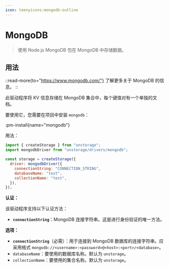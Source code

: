 ```yaml
---
icon: teenyicons:mongodb-outline
---
```


# MongoDB

> 使用 Node.js MongoDB 包在 MongoDB 中存储数据。

## 用法

::read-more{to="https://www.mongodb.com/"}
了解更多关于 MongoDB 的信息。
::

此驱动程序将 KV 信息存储在 MongoDB 集合中，每个键值对有一个单独的文档。

要使用它，您需要在项目中安装 `mongodb`：

:pm-install{name="mongodb"}

用法：

```js
import { createStorage } from "unstorage";
import mongodbDriver from "unstorage/drivers/mongodb";

const storage = createStorage({
  driver: mongodbDriver({
    connectionString: "CONNECTION_STRING",
    databaseName: "test",
    collectionName: "test",
  }),
});
```

**认证：**

该驱动程序支持以下认证方法：

- **`connectionString`**：MongoDB 连接字符串。这是进行身份验证的唯一方法。

**选项：**

- **`connectionString`**（必需）：用于连接到 MongoDB 数据库的连接字符串。应采用格式 `mongodb://<username>:<password>@<host>:<port>/<database>`。
- `databaseName`：要使用的数据库名称。默认为 `unstorage`。
- `collectionName`：要使用的集合名称。默认为 `unstorage`。
